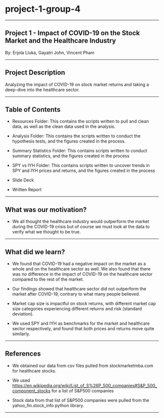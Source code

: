 # project-1-group-4

-------------------------------------------------------------------------------
Project 1 - Impact of COVID-19 on the Stock Market and the Healthcare Industry
-------------------------------------------------------------------------------

By: Erjola Lluka, Gayatri John, Vincent Pham

--------------------
Project Description
--------------------

Analyzing the impact of COVID-19 on stock market returns and taking a deep-dive into the healthcare sector.


------------------
Table of Contents
-----------------

- Resources Folder: This contains the scripts written to pull and clean data, as well as the clean data used in the analysis.

- Analysis Folder: This contains the scripts written to conduct the hypothesis tests, and the figures created in the process.

- Summary Statistics Folder: This contains scripts written to conduct summary statistics, and the figures created in the process

- SPY vs IYH Folder: This contains scripts written to uncover trends in SPY and IYH prices and returns, and the figures created in the process

- Slide Deck

- Written Report


------------------------
What was our motivation?
------------------------

 - We all thought the healthcare industry would outperform the market during the COVID-19 crisis but of course we must look at the data to verify what we thought to be true.
 
-------------------
What did we learn?
-------------------

- We found that COVID-19 had a negative impact on the market as a whole and on the healthcare sector as well. We also found that there was no difference in the impact of COVID-19 on the healthcare sector compared to the rest of the market.

- Our findings showed that healthcare sector did not outperform the market after COVID-19, contrary to what many people believed. 

- Market cap size is impactful on stock returns, with different market cap size categories experiencing different returns and risk (standard deviation). 

- We used SPY and IYH as benchmarks for the market and healthcare sector respectively, and found that both prices and returns move quite similarly.

----------
References
----------

- We obtained our data from csv files pulled from stockmarketmba.com for healthcare stocks.

- We used https://en.wikipedia.org/wiki/List_of_S%26P_500_companies#S&P_500_component_stocks for a list of S&P500 companies

- Stock data from that list of S&P500 companies were pulled from the yahoo_fin.stock_info python library.

-----------------------------------------------------------------------------------------------------------------------------------------------------------------------------
